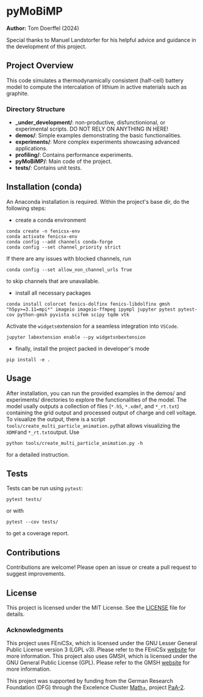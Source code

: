 # pyMoBiMP

**Author:** Tom Doerffel (2024)

Special thanks to Manuel Landstorfer for his helpful advice and guidance in the development of this project.

## Project Overview

This code simulates a thermodynamically consistent (half-cell) battery model to compute the intercalation of lithium in active materials such as graphite.

### Directory Structure

- **_under_development/**: non-productive, disfunctionional, or experimental scripts. DO NOT RELY ON ANYTHING IN HERE!
- **demos/**: Simple examples demonstrating the basic functionalities.
- **experiments/**: More complex experiments showcasing advanced applications.
- **profiling/**: Contains performance experiments.
- **pyMoBiMP/**: Main code of the project.
- **tests/**: Contains unit tests.

## Installation (conda)

An Anaconda installation is required.
Within the project's base dir, do the following steps:

- create a conda environment
```{bash}
conda create -n fenicsx-env
conda activate fenicsx-env
conda config --add channels conda-forge
conda config --set channel_priority strict
```

If there are any issues with blocked channels, run

```{bash}
conda config --set allow_non_channel_urls True
```
to skip channels that are unavailable.

- install all necessary packages
```{bash}
conda install colorcet fenics-dolfinx fenics-libdolfinx gmsh "h5py>=3.11=mpi*" imageio imageio-ffmpeg ipympl jupyter pytest pytest-cov python-gmsh pyvista scifem scipy tqdm vtk
```

Activate the ```widgets```extension for a seamless integration into ```VSCode```.
```{bash}
jupyter labextension enable --py widgetsnbextension
````

- finally, install the project packed in developer's mode
```{bash}
pip install -e .
```

## Usage

After installation, you can run the provided examples in the demos/ and experiments/ directories to explore the functionalities of the model.
The model usally outputs a collection of files (`*.h5`, `*.xdmf`, and `*_rt.txt`) containing the grid output and processed output of charge and cell voltage.
To visualize the output, there is a script `tools/create_multi_particle_animation.py`that allows visualizing the `XDMF`and `*_rt.txt`output. Use

```
python tools/create_multi_particle_animation.py -h
```
for a detailed instruction.

## Tests

Tests can be run using `pytest`:

````
pytest tests/
````
or with
```
pytest --cov tests/
```
to get a coverage report.

## Contributions

Contributions are welcome! Please open an issue or create a pull request to suggest improvements.

## License

This project is licensed under the MIT License. See the [LICENSE](LICENSE) file for details.

### Acknowledgments

This project uses FEniCSx, which is licensed under the GNU Lesser General Public License version 3 (LGPL v3).
Please refer to the FEniCSx [website](https://fenicsproject.org/) for more information.
This project also uses GMSH, which is licensed under the GNU General Public License (GPL).
Please refer to the GMSH [website](http://gmsh.info) for more information.

This project was supported by funding from the German Research Foundation (DFG) through the Excelence Cluster [Math+](http://www.mathplus.de/), project [PaA-2](https://mathplus.de/transfer/partnership-area-paa-2/).
